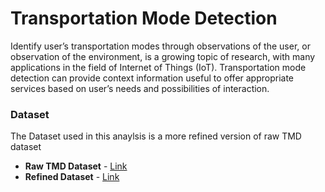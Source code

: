 # Transportation Mode Detection

Identify user’s transportation modes through observations of the user, or observation of the environment, is a growing topic of research, with many applications in the field of Internet of Things (IoT). Transportation mode detection can provide context information useful to offer appropriate services based on user’s needs and possibilities of interaction.

### Dataset
The Dataset used in this anaylsis is a more refined version of raw TMD dataset <br>
* **Raw TMD Dataset** - [Link](http://cs.unibo.it/projects/us-tm2017/index.html)
* **Refined Dataset** - [Link](https://github.com/QROWD/QROWD_TMD/raw/master/cleaned.csv.bz2)
